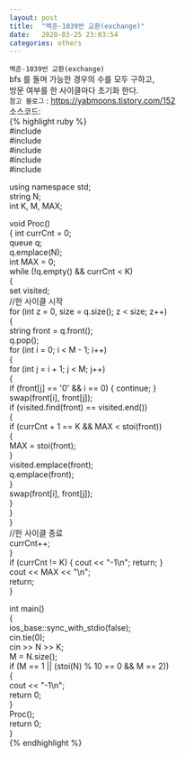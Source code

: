 ```yaml
---
layout: post
title:  "백준-1039번 교환(exchange)"
date:   2020-03-25 23:03:54
categories: others
---
```

`백준-1039번 교환(exchange)`  
bfs 를 돌며 가능한 경우의 수를 모두 구하고,  
방문 여부를 한 사이클마다 초기화 한다.  
`참고 블로그` : https://yabmoons.tistory.com/152  
소스코드:  
{% highlight ruby %}  
#include <iostream>  
#include <queue>  
#include <string>  
#include <algorithm>  
#include <set>  
  
using namespace std;  
string N;  
int K, M, MAX;  
  
void Proc()  
{
	int currCnt = 0;  
	queue<string> q;  
	q.emplace(N);  
	int MAX = 0;  
	while (!q.empty() && currCnt < K)  
	{  
		set<string> visited;  
		//한 사이클 시작  
		for (int z = 0, size = q.size(); z < size; z++)  
		{  
			string front = q.front();  
			q.pop();  
			for (int i = 0; i < M - 1; i++)  
			{  
				for (int j = i + 1; j < M; j++)  
				{  
					if (front[j] == '0' && i == 0) { continue; }  
					swap(front[i], front[j]);  
					if (visited.find(front) == visited.end())  
					{  
					if (currCnt + 1 == K && MAX < stoi(front))  
						{  
							MAX = stoi(front);  
						}  
						visited.emplace(front);  
						q.emplace(front);  
					}  
					swap(front[i], front[j]);  
				}  
			}  
		}  
		//한 사이클 종료  
		currCnt++;  
	}  
	if (currCnt != K) { cout << "-1\n";	return; }  
	cout << MAX << "\n";  
	return;  
}  
  
int main()  
{  
	ios_base::sync_with_stdio(false);  
	cin.tie(0);  
	cin >> N >> K;  
	M = N.size();  
	if (M == 1 || (stoi(N) % 10 == 0 && M == 2))  
	{  
		cout << "-1\n";  
		return 0;  
	}  
	Proc();  
	return 0;  
}  
{% endhighlight %}
